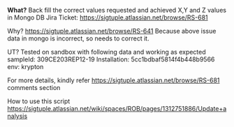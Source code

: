 **What?**
Back fill the correct values requested and achieved X,Y and Z values in Mongo DB
Jira Ticket: https://sigtuple.atlassian.net/browse/RS-681

Why?
https://sigtuple.atlassian.net/browse/RS-641
Because above issue data in mongo is incorrect, so needs to correct it.

UT?
Tested on sandbox with following data and working as expected
sampleId: 309CE203REP12-19
Installation: 5cc1bdbaf5814f4b448b9566
env: krypton

For more details, kindly refer https://sigtuple.atlassian.net/browse/RS-681 comments section

How to use this script
https://sigtuple.atlassian.net/wiki/spaces/ROB/pages/1312751886/Update+analysis
